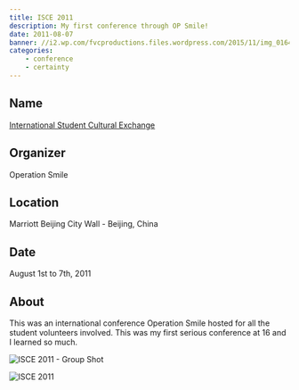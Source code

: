 ```yaml
---
title: ISCE 2011
description: My first conference through OP Smile!
date: 2011-08-07
banner: //i2.wp.com/fvcproductions.files.wordpress.com/2015/11/img_0164.jpg
categories:
    - conference
    - certainty
---
```


## Name

[International Student Cultural Exchange](//studentprograms.operationsmile.org/events/islc/)

## Organizer

Operation Smile

## Location

Marriott Beijing City Wall - Beijing, China

## Date

August 1st to 7th, 2011

## About

This was an international conference Operation Smile hosted for all the student volunteers involved. This was my first serious conference at 16 and I learned so much.

![ISCE 2011 - Group Shot](https://i0.wp.com/fvcproductions.files.wordpress.com/2015/11/isce_groupshot_2011.jpg)

![ISCE 2011](https://i2.wp.com/fvcproductions.files.wordpress.com/2015/11/img_0164.jpg)
